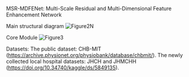 MSR-MDFENet: Multi-Scale Residual and Multi-Dimensional Feature Enhancement Network

Main structural diagram
![Figure2N](https://github.com/user-attachments/assets/0394520c-af8d-43b7-aa12-f638563bc9bf)

Core Module
![Figure3](https://github.com/user-attachments/assets/57ebe08d-2b5c-4991-b4a4-3a0ec82d9371)

Datasets:
The public dataset: CHB-MIT (https://archive.physionet.org/physiobank/database/chbmit/).
The newly collected local hospital datasets: JHCH and JHMCHH (https://doi.org/10.34740/kaggle/ds/5849135).
